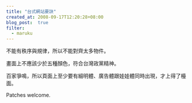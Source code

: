 ```yaml
---
title: "台式網站要訣"
created_at: 2008-09-17T12:20:28+08:00
blog_post:  true
filter:
  - maruku
---
```


不能有秩序與規律，所以不能對齊太多物件。

畫面上不應該少於五種顏色，符合台灣政黨精神。

百家爭鳴，所以頁面上至少要有細明體、廣告體跟娃娃體同時出現，才上得了檯面。

Patches welcome.
